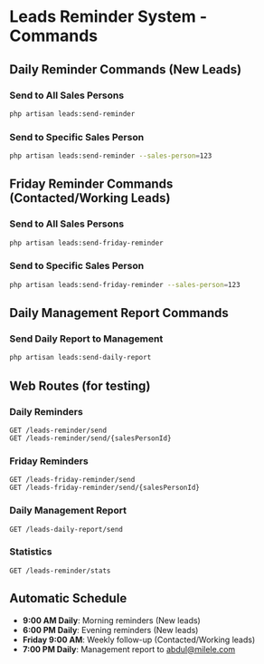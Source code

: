 # Leads Reminder System - Commands

## Daily Reminder Commands (New Leads)

### Send to All Sales Persons
```bash
php artisan leads:send-reminder
```

### Send to Specific Sales Person
```bash
php artisan leads:send-reminder --sales-person=123
```

## Friday Reminder Commands (Contacted/Working Leads)

### Send to All Sales Persons
```bash
php artisan leads:send-friday-reminder
```

### Send to Specific Sales Person
```bash
php artisan leads:send-friday-reminder --sales-person=123
```

## Daily Management Report Commands

### Send Daily Report to Management
```bash
php artisan leads:send-daily-report
```

## Web Routes (for testing)

### Daily Reminders
```
GET /leads-reminder/send
GET /leads-reminder/send/{salesPersonId}
```

### Friday Reminders
```
GET /leads-friday-reminder/send
GET /leads-friday-reminder/send/{salesPersonId}
```

### Daily Management Report
```
GET /leads-daily-report/send
```

### Statistics
```
GET /leads-reminder/stats
```

## Automatic Schedule

- **9:00 AM Daily**: Morning reminders (New leads)
- **6:00 PM Daily**: Evening reminders (New leads)
- **Friday 9:00 AM**: Weekly follow-up (Contacted/Working leads)
- **7:00 PM Daily**: Management report to abdul@milele.com
